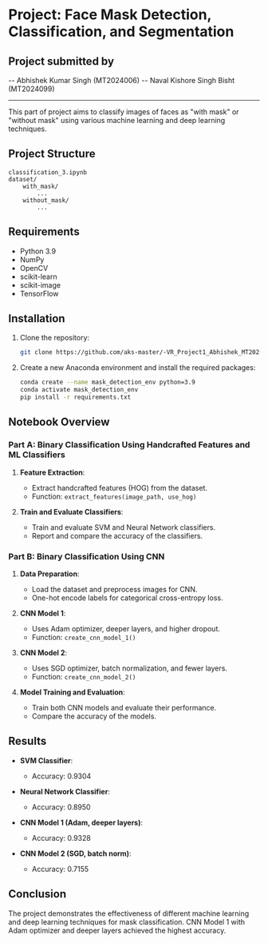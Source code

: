 # Project: Face Mask Detection, Classification, and Segmentation 

## Project submitted by 
-- Abhishek Kumar Singh (MT2024006)
-- Naval Kishore Singh Bisht (MT2024099)

---

This part of project aims to classify images of faces as "with mask" or "without mask" using various machine learning and deep learning techniques.

## Project Structure

```
classification_3.ipynb
dataset/
    with_mask/
        ...
    without_mask/
        ...
```

## Requirements

- Python 3.9
- NumPy
- OpenCV
- scikit-learn
- scikit-image
- TensorFlow

## Installation

1. Clone the repository:
    ```sh
    git clone https://github.com/aks-master/-VR_Project1_Abhishek_MT2024006.git cd project
    ```

2. Create a new Anaconda environment and install the required packages:
    ```sh
    conda create --name mask_detection_env python=3.9
    conda activate mask_detection_env
    pip install -r requirements.txt
    ```

## Notebook Overview

### Part A: Binary Classification Using Handcrafted Features and ML Classifiers

1. **Feature Extraction**:
    - Extract handcrafted features (HOG) from the dataset.
    - Function: `extract_features(image_path, use_hog)`

2. **Train and Evaluate Classifiers**:
    - Train and evaluate SVM and Neural Network classifiers.
    - Report and compare the accuracy of the classifiers.

### Part B: Binary Classification Using CNN

1. **Data Preparation**:
    - Load the dataset and preprocess images for CNN.
    - One-hot encode labels for categorical cross-entropy loss.

2. **CNN Model 1**:
    - Uses Adam optimizer, deeper layers, and higher dropout.
    - Function: `create_cnn_model_1()`

3. **CNN Model 2**:
    - Uses SGD optimizer, batch normalization, and fewer layers.
    - Function: `create_cnn_model_2()`

4. **Model Training and Evaluation**:
    - Train both CNN models and evaluate their performance.
    - Compare the accuracy of the models.

## Results

- **SVM Classifier**:
    - Accuracy: 0.9304

- **Neural Network Classifier**:
    - Accuracy: 0.8950

- **CNN Model 1 (Adam, deeper layers)**:
    - Accuracy: 0.9328

- **CNN Model 2 (SGD, batch norm)**:
    - Accuracy: 0.7155

## Conclusion

The project demonstrates the effectiveness of different machine learning and deep learning techniques for mask classification. CNN Model 1 with Adam optimizer and deeper layers achieved the highest accuracy.
